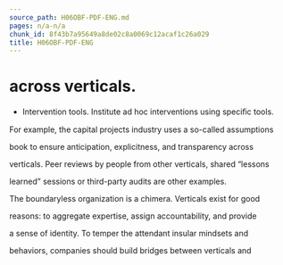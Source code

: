 ```yaml
---
source_path: H06OBF-PDF-ENG.md
pages: n/a-n/a
chunk_id: 8f43b7a95649a8de02c8a0069c12acaf1c26a029
title: H06OBF-PDF-ENG
---
```

# across verticals.

- Intervention tools. Institute ad hoc interventions using speciﬁc tools.

For example, the capital projects industry uses a so-called assumptions

book to ensure anticipation, explicitness, and transparency across

verticals. Peer reviews by people from other verticals, shared “lessons

learned” sessions or third-party audits are other examples.

The boundaryless organization is a chimera. Verticals exist for good

reasons: to aggregate expertise, assign accountability, and provide

a sense of identity. To temper the attendant insular mindsets and

behaviors, companies should build bridges between verticals and

